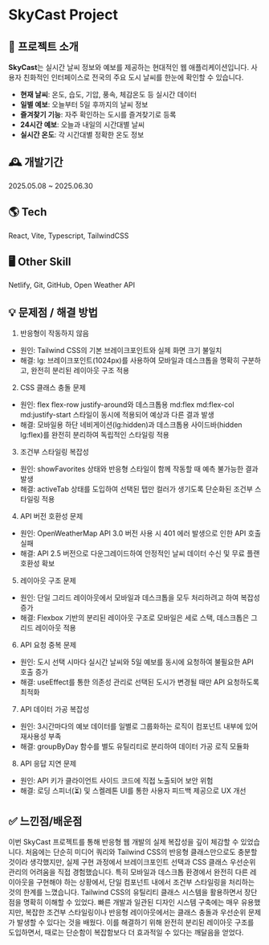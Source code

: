 # SkyCast Project

## 🌈 프로젝트 소개
**SkyCast**는 실시간 날씨 정보와 예보를 제공하는 현대적인 웹 애플리케이션입니다. 사용자 친화적인 인터페이스로 전국의 주요 도시 날씨를 한눈에 확인할 수 있습니다.

- **현재 날씨**: 온도, 습도, 기압, 풍속, 체감온도 등 실시간 데이터
- **일별 예보**: 오늘부터 5일 후까지의 날씨 정보
- **즐겨찾기 기능**: 자주 확인하는 도시를 즐겨찾기로 등록
- **24시간 예보**: 오늘과 내일의 시간대별 날씨
- **실시간 온도**: 각 시간대별 정확한 온도 정보

## 🕰️ 개발기간
2025.05.08 ~ 2025.06.30

## 🌎 Tech
React, Vite, Typescript, TailwindCSS

## 🖥️ Other Skill
Netlify, Git, GitHub, Open Weather API

## 💡 문제점 / 해결 방법
1. 반응형이 작동하지 않음
 - 원인: Tailwind CSS의 기본 브레이크포인트와 실제 화면 크기 불일치
 - 해결: lg: 브레이크포인트(1024px)를 사용하여 모바일과 데스크톱을 명확히 구분하고, 완전히 분리된 레이아웃 구조 적용
   
2. CSS 클래스 충돌 문제
 - 원인: flex flex-row justify-around와 데스크톱용 md:flex md:flex-col md:justify-start 스타일이 동시에 적용되어 예상과 다른 결과 발생
 - 해결: 모바일용 하단 네비게이션(lg:hidden)과 데스크톱용 사이드바(hidden lg:flex)를 완전히 분리하여 독립적인 스타일링 적용

3. 조건부 스타일링 복잡성
 - 원인: showFavorites 상태와 반응형 스타일이 함께 작동할 때 예측 불가능한 결과 발생
 - 해결: activeTab 상태를 도입하여 선택된 탭만 컬러가 생기도록 단순화된 조건부 스타일링 적용

4. API 버전 호환성 문제
 - 원인: OpenWeatherMap API 3.0 버전 사용 시 401 에러 발생으로 인한 API 호출 실패
 - 해결: API 2.5 버전으로 다운그레이드하여 안정적인 날씨 데이터 수신 및 무료 플랜 호환성 확보

5. 레이아웃 구조 문제
 - 원인: 단일 그리드 레이아웃에서 모바일과 데스크톱을 모두 처리하려고 하여 복잡성 증가
 - 해결: Flexbox 기반의 분리된 레이아웃 구조로 모바일은 세로 스택, 데스크톱은 그리드 레이아웃 적용

6. API 요청 중복 문제
 - 원인: 도시 선택 시마다 실시간 날씨와 5일 예보를 동시에 요청하여 불필요한 API 호출 증가
 - 해결: useEffect를 통한 의존성 관리로 선택된 도시가 변경될 때만 API 요청하도록 최적화

 7. API 데이터 가공 복잡성
 - 원인: 3시간마다의 예보 데이터를 일별로 그룹화하는 로직이 컴포넌트 내부에 있어 재사용성 부족
 - 해결: groupByDay 함수를 별도 유틸리티로 분리하여 데이터 가공 로직 모듈화

 8. API 응답 지연 문제
 - 원인: API 키가 클라이언트 사이드 코드에 직접 노출되어 보안 위험
 - 해결: 로딩 스피너(⏳) 및 스켈레톤 UI를 통한 사용자 피드백 제공으로 UX 개선

## ✅ 느낀점/배운점
이번 SkyCast 프로젝트를 통해 반응형 웹 개발의 실제 복잡성을 깊이 체감할 수 있었습니다. 
처음에는 단순히 미디어 쿼리와 Tailwind CSS의 반응형 클래스만으로도 충분할 것이라 생각했지만, 
실제 구현 과정에서 브레이크포인트 선택과 CSS 클래스 우선순위 관리의 어려움을 직접 경험했습니다. 
특히 모바일과 데스크톱 환경에서 완전히 다른 레이아웃을 구현해야 하는 상황에서, 단일 컴포넌트 내에서 조건부 스타일링을 처리하는 것의 한계를 느꼈습니다.
Tailwind CSS의 유틸리티 클래스 시스템을 활용하면서 장단점을 명확히 이해할 수 있었다. 
빠른 개발과 일관된 디자인 시스템 구축에는 매우 유용했지만, 
복잡한 조건부 스타일링이나 반응형 레이아웃에서는 클래스 충돌과 우선순위 문제가 발생할 수 있다는 것을 배웠다. 
이를 해결하기 위해 완전히 분리된 레이아웃 구조를 도입하면서, 때로는 단순함이 복잡함보다 더 효과적일 수 있다는 깨달음을 얻었다.